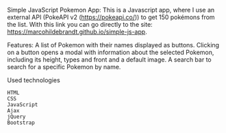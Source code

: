 Simple JavaScript Pokemon App:
This is a Javascript app, where I use an external API (PokeAPI v2 (https://pokeapi.co/)) to get 150 pokémons from the list. With this link you can go directly to the site: https://marcohildebrandt.github.io/simple-js-app. 

Features: 
A list of Pokemon with their names displayed as buttons. Clicking on a button opens a modal with information about the selected Pokemon, including its height, types and front and a default image. A search bar to search for a specific Pokemon by name.

Used technologies

    HTML
    CSS
    JavaScript
    Ajax
    jQuery
    Bootstrap
